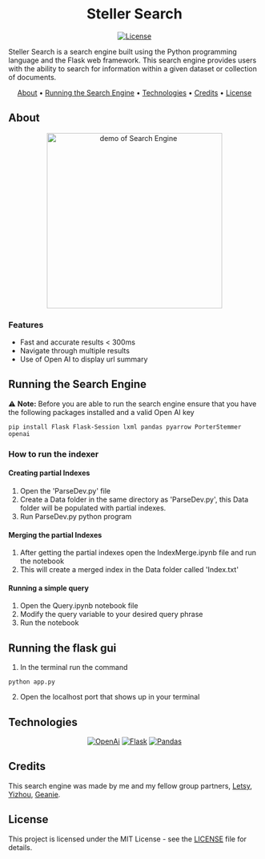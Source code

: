 <div align="center">

# Steller Search

[![License][license.io]][license-url]

<p align="left">
Steller Search is a search engine built using the Python programming language and the Flask web framework. This search engine provides users with the ability to search for information within a given dataset or collection of documents.
</p>

[About](#about) •
[Running the Search Engine](#running-the-search-engine) •
[Technologies](#technologies) •
[Credits](#credits) •
[License](#license)

</div>

## About

<div align="center">

<img height=350 alt="demo of Search Engine" src="https://raw.githubusercontent.com/rparin/StellerSearch/main/preview/Demo.gif">

</div>

### Features

- Fast and accurate results < 300ms
- Navigate through multiple results
- Use of Open AI to display url summary

## Running the Search Engine

⚠️ **Note:** Before you are able to run the search engine ensure that you have the following packages installed and a valid Open AI key

```
pip install Flask Flask-Session lxml pandas pyarrow PorterStemmer openai
```

### How to run the indexer

#### Creating partial Indexes

1. Open the 'ParseDev.py' file
2. Create a Data folder in the same directory as 'ParseDev.py', this Data folder will be populated with partial indexes.
3. Run ParseDev.py python program

#### Merging the partial Indexes

1. After getting the partial indexes open the IndexMerge.ipynb file and run the notebook
2. This will create a merged index in the Data folder called 'Index.txt'

#### Running a simple query

1. Open the Query.ipynb notebook file
2. Modify the query variable to your desired query phrase
3. Run the notebook

## Running the flask gui

1. In the terminal run the command

```
python app.py
```

2. Open the localhost port that shows up in your terminal

## Technologies

<div align="center">

[![OpenAi][openai.io]][openai-url] [![Flask][flask.io]][flask-url] [![Pandas][pandas.io]][pandas-url]

</div>

## Credits

This search engine was made by me and my fellow group partners, [Letsy][letsy-url], [Yizhou][yizhou-url], [Geanie][geanie-url].

## License

This project is licensed under the MIT License - see the [LICENSE][git-license-url] file for details.

<!-- MARKDOWN LINKS & IMAGES -->

[license.io]: https://img.shields.io/badge/license-MIT-blue.svg
[license-url]: https://opensource.org/licenses/MIT
[git-license-url]: https://github.com/rparin/A3WebSearch/blob/main/LICENSE
[pandas.io]: https://img.shields.io/badge/Pandas-130654?style=for-the-badge&logo=pandas&logoColor=#130654
[pandas-url]: https://pandas.pydata.org/
[flask.io]: https://img.shields.io/badge/Flask-FFFFFF?style=for-the-badge&logo=flask&logoColor=black
[flask-url]: https://flask.palletsprojects.com/
[openai.io]: https://img.shields.io/badge/OpenAi-000000?style=for-the-badge&logo=openai&logoColor=white
[openai-url]: https://platform.openai.com/
[letsy-url]: https://github.com/Galetsy
[yizhou-url]: https://github.com/yizhoc4
[geanie-url]: https://github.com/geesants
